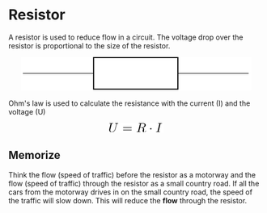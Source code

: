 # Resistor

A resistor is used to reduce flow in a circuit. The voltage drop over the resistor is proportional to the size of the resistor.  

<div style="text-align:center">
  <img src="../latexdocuments/resistor.svg" alt="Symbol of resistor."/>
</div>


Ohm's law is used to calculate the resistance with the current (I) and the voltage (U)

<div style="text-align:center">
  <img src="../latexdocuments/ohms_law.svg" alt="Ohm's law."/>
</div>

## Memorize

Think the flow (speed of traffic) before the resistor as a motorway and the flow (speed of traffic) through the resistor as a small country road. If all the cars from the motorway drives in on the small country road, the speed of the traffic will slow down. This will reduce the **flow** through the resistor.
